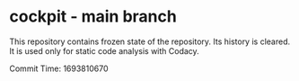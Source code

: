 # cockpit - main branch

This repository contains frozen state of the repository.
Its history is cleared. It is used only for static code
analysis with Codacy.

Commit Time: 1693810670